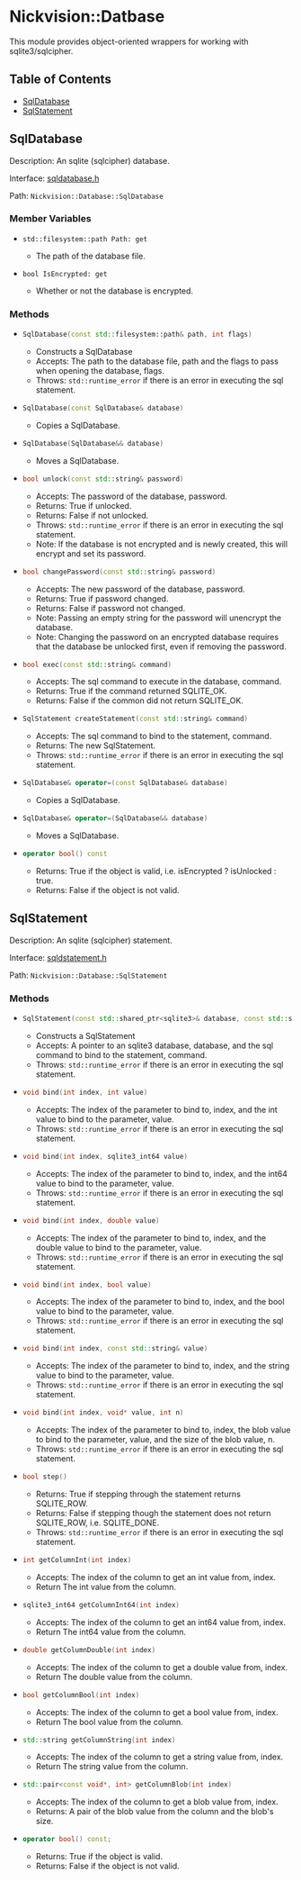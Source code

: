 # Nickvision::Datbase

This module provides object-oriented wrappers for working with sqlite3/sqlcipher.

## Table of Contents
- [SqlDatabase](#sqldatabase)
- [SqlStatement](#sqlstatement)

## SqlDatabase
Description: An sqlite (sqlcipher) database.

Interface: [sqldatabase.h](/include/database/sqldatabase.h)

Path: `Nickvision::Database::SqlDatabase`

### Member Variables
- ```
  std::filesystem::path Path: get
  ```
    - The path of the database file.
- ```
  bool IsEncrypted: get
  ```
    - Whether or not the database is encrypted.

### Methods
- ```cpp
  SqlDatabase(const std::filesystem::path& path, int flags)
  ```
    - Constructs a SqlDatabase
    - Accepts: The path to the database file, path and the flags to pass when opening the database, flags.
    - Throws: `std::runtime_error` if there is an error in executing the sql statement.
- ```cpp
  SqlDatabase(const SqlDatabase& database)
  ```
    - Copies a SqlDatabase.
- ```cpp
  SqlDatabase(SqlDatabase&& database)
  ```
    - Moves a SqlDatabase.
- ```cpp
  bool unlock(const std::string& password)
  ```
    - Accepts: The password of the database, password.
    - Returns: True if unlocked.
    - Returns: False if not unlocked.
    - Throws: `std::runtime_error` if there is an error in executing the sql statement.
    - Note: If the database is not encrypted and is newly created, this will encrypt and set its password.
- ```cpp
  bool changePassword(const std::string& password)
  ```
    - Accepts: The new password of the database, password.
    - Returns: True if password changed.
    - Returns: False if password not changed.
    - Note: Passing an empty string for the password will unencrypt the database.
    - Note: Changing the password on an encrypted database requires that the database be unlocked first, even if removing the password.
- ```cpp
  bool exec(const std::string& command)
  ```
    - Accepts: The sql command to execute in the database, command.
    - Returns: True if the command returned SQLITE_OK.
    - Returns: False if the common did not return SQLITE_OK.
- ```cpp
  SqlStatement createStatement(const std::string& command)
  ```
    - Accepts: The sql command to bind to the statement, command.
    - Returns: The new SqlStatement.
    - Throws: `std::runtime_error` if there is an error in executing the sql statement.
- ```cpp
  SqlDatabase& operator=(const SqlDatabase& database)
  ```
    - Copies a SqlDatabase.
- ```cpp
  SqlDatabase& operator=(SqlDatabase&& database)
  ```
    - Moves a SqlDatabase.
- ```cpp
  operator bool() const
  ```
    - Returns: True if the object is valid, i.e. isEncrypted ? isUnlocked : true.
    - Returns: False if the object is not valid.

## SqlStatement
Description: An sqlite (sqlcipher) statement.

Interface: [sqldstatement.h](/include/database/sqlstatement.h)

Path: `Nickvision::Database::SqlStatement`

### Methods
- ```cpp
  SqlStatement(const std::shared_ptr<sqlite3>& database, const std::string& command)
  ```
    - Constructs a SqlStatement
    - Accepts: A pointer to an sqlite3 database, database, and the sql command to bind to the statement, command.
    - Throws: `std::runtime_error` if there is an error in executing the sql statement.
- ```cpp
  void bind(int index, int value)
  ```
    - Accepts: The index of the parameter to bind to, index, and the int value to bind to the parameter, value.
    - Throws: `std::runtime_error` if there is an error in executing the sql statement.
- ```cpp
  void bind(int index, sqlite3_int64 value)
  ```
    - Accepts: The index of the parameter to bind to, index, and the int64 value to bind to the parameter, value.
    - Throws: `std::runtime_error` if there is an error in executing the sql statement.
- ```cpp
  void bind(int index, double value)
  ```
    - Accepts: The index of the parameter to bind to, index, and the double value to bind to the parameter, value.
    - Throws: `std::runtime_error` if there is an error in executing the sql statement.
- ```cpp
  void bind(int index, bool value)
  ```
    - Accepts: The index of the parameter to bind to, index, and the bool value to bind to the parameter, value.
    - Throws: `std::runtime_error` if there is an error in executing the sql statement.
- ```cpp
  void bind(int index, const std::string& value)
  ```
    - Accepts: The index of the parameter to bind to, index, and the string value to bind to the parameter, value.
    - Throws: `std::runtime_error` if there is an error in executing the sql statement.
- ```cpp
  void bind(int index, void* value, int n)
  ```
    - Accepts: The index of the parameter to bind to, index, the blob value to bind to the parameter, value, and the size of the blob value, n.
    - Throws: `std::runtime_error` if there is an error in executing the sql statement.
- ```cpp
  bool step()
  ```
    - Returns: True if stepping through the statement returns SQLITE_ROW.
    - Returns: False if stepping though the statement does not return SQLITE_ROW, i.e. SQLITE_DONE.
    - Throws: `std::runtime_error` if there is an error in executing the sql statement.
- ```cpp
  int getColumnInt(int index)
  ```
    - Accepts: The index of the column to get an int value from, index.
    - Return The int value from the column.
- ```cpp
  sqlite3_int64 getColumnInt64(int index)
  ```
    - Accepts: The index of the column to get an int64 value from, index.
    - Return The int64 value from the column.
- ```cpp
  double getColumnDouble(int index)
  ```
    - Accepts: The index of the column to get a double value from, index.
    - Return The double value from the column.
- ```cpp
  bool getColumnBool(int index)
  ```
    - Accepts: The index of the column to get a bool value from, index.
    - Return The bool value from the column.
- ```cpp
  std::string getColumnString(int index)
  ```
    - Accepts: The index of the column to get a string value from, index.
    - Return The string value from the column.
- ```cpp
  std::pair<const void*, int> getColumnBlob(int index)
  ```
    - Accepts: The index of the column to get a blob value from, index.
    - Returns: A pair of the blob value from the column and the blob's size.
- ```cpp
  operator bool() const;
  ```
    - Returns: True if the object is valid.
    - Returns: False if the object is not valid.
